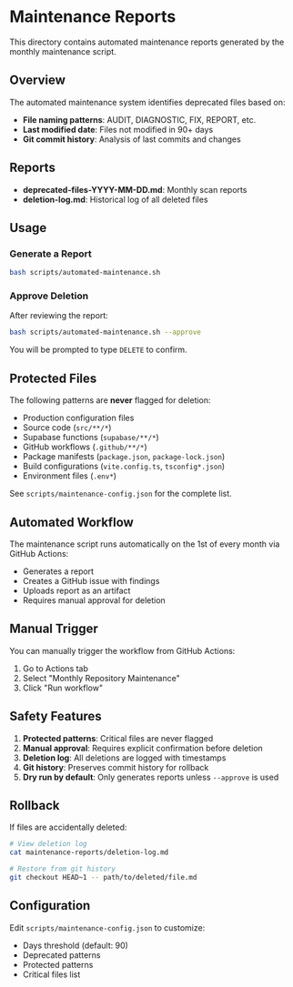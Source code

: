 # Maintenance Reports

This directory contains automated maintenance reports generated by the monthly maintenance script.

## Overview

The automated maintenance system identifies deprecated files based on:
- **File naming patterns**: AUDIT, DIAGNOSTIC, FIX, REPORT, etc.
- **Last modified date**: Files not modified in 90+ days
- **Git commit history**: Analysis of last commits and changes

## Reports

- **deprecated-files-YYYY-MM-DD.md**: Monthly scan reports
- **deletion-log.md**: Historical log of all deleted files

## Usage

### Generate a Report

```bash
bash scripts/automated-maintenance.sh
```

### Approve Deletion

After reviewing the report:

```bash
bash scripts/automated-maintenance.sh --approve
```

You will be prompted to type `DELETE` to confirm.

## Protected Files

The following patterns are **never** flagged for deletion:
- Production configuration files
- Source code (`src/**/*`)
- Supabase functions (`supabase/**/*`)
- GitHub workflows (`.github/**/*`)
- Package manifests (`package.json`, `package-lock.json`)
- Build configurations (`vite.config.ts`, `tsconfig*.json`)
- Environment files (`.env*`)

See `scripts/maintenance-config.json` for the complete list.

## Automated Workflow

The maintenance script runs automatically on the 1st of every month via GitHub Actions:
- Generates a report
- Creates a GitHub issue with findings
- Uploads report as an artifact
- Requires manual approval for deletion

## Manual Trigger

You can manually trigger the workflow from GitHub Actions:
1. Go to Actions tab
2. Select "Monthly Repository Maintenance"
3. Click "Run workflow"

## Safety Features

1. **Protected patterns**: Critical files are never flagged
2. **Manual approval**: Requires explicit confirmation before deletion
3. **Deletion log**: All deletions are logged with timestamps
4. **Git history**: Preserves commit history for rollback
5. **Dry run by default**: Only generates reports unless `--approve` is used

## Rollback

If files are accidentally deleted:

```bash
# View deletion log
cat maintenance-reports/deletion-log.md

# Restore from git history
git checkout HEAD~1 -- path/to/deleted/file.md
```

## Configuration

Edit `scripts/maintenance-config.json` to customize:
- Days threshold (default: 90)
- Deprecated patterns
- Protected patterns
- Critical files list
